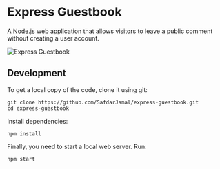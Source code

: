 # Express Guestbook
A [Node.js](https://nodejs.org) web application that allows visitors to leave a public comment without creating a user account.

![Express Guestbook](https://user-images.githubusercontent.com/48409548/83974877-ecbf9600-a909-11ea-8dd2-43dec2e72d1b.png)

## Development

To get a local copy of the code, clone it using git:
```
git clone https://github.com/SafdarJamal/express-guestbook.git
cd express-guestbook
```

Install dependencies:
```
npm install
```

Finally, you need to start a local web server. Run:
```
npm start
```
